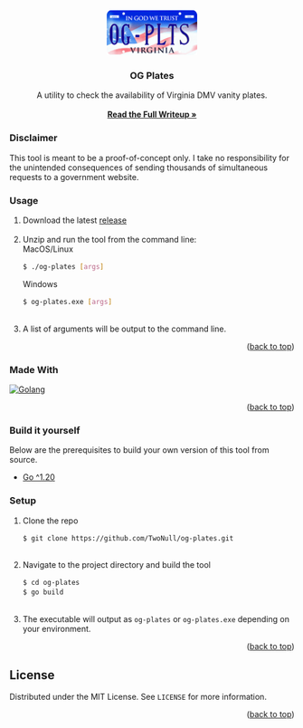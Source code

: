 <br />
<div align="center">
  <a href="https://github.com/twonull/og-plates">
    <img src="https://raw.githubusercontent.com/TwoNull/og-plates/main/icon.png" alt="" width="160" height="80">
  </a>

<h3 align="center">OG Plates</h3>
  <p align="center">
    A utility to check the availability of Virginia DMV vanity plates.
    <br />
    <br />
    <a href="https://nullptrs.co/" target="_blank" rel="noopener noreferrer"><strong>Read the Full Writeup »</strong></a>
    <br />
  </p>
</div>


### Disclaimer

This tool is meant to be a proof-of-concept only. I take no responsibility for the unintended consequences of sending thousands of simultaneous requests to a government website.

### Usage

1. Download the latest [release](https://github.com/TwoNull/og-plates/releases)
   <br />
   <br />
2. Unzip and run the tool from the command line:
   \
   MacOS/Linux
   ```sh
   $ ./og-plates [args]
   ```
   Windows
   ```bash
   $ og-plates.exe [args]
   ```
   <br />
3. A list of arguments will be output to the command line.

<p align="right">(<a href="#readme-top">back to top</a>)</p>



### Made With

[![Golang][Golang]][Go-url]

<p align="right">(<a href="#readme-top">back to top</a>)</p>

### Build it yourself

Below are the prerequisites to build your own version of this tool from source.
* [Go ^1.20](https://go.dev/dl/)

### Setup

1. Clone the repo
   ```sh
   $ git clone https://github.com/TwoNull/og-plates.git
   ```
   <br />
2. Navigate to the project directory and build the tool
   ```sh
   $ cd og-plates
   $ go build
   ```
   <br />
3. The executable will output as `og-plates` or `og-plates.exe` depending on your environment.

<p align="right">(<a href="#readme-top">back to top</a>)</p>


<!-- LICENSE -->
## License

Distributed under the MIT License. See `LICENSE` for more information.

<p align="right">(<a href="#readme-top">back to top</a>)</p>


<!-- MARKDOWN LINKS & IMAGES -->
[Golang]: https://shields.io/badge/Golang-5DC9E2?style=for-the-badge&logo=Go&logoColor=FFF
[Go-url]: https://go.dev/
